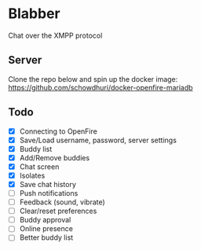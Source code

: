 # Blabber

Chat over the XMPP protocol

## Server

Clone the repo below and spin up the docker image:
https://github.com/schowdhuri/docker-openfire-mariadb

## Todo

- [x] Connecting to OpenFire
- [x] Save/Load username, password, server settings
- [x] Buddy list
- [x] Add/Remove buddies
- [x] Chat screen
- [x] Isolates
- [x] Save chat history
- [ ] Push notifications
- [ ] Feedback (sound, vibrate)
- [ ] Clear/reset preferences
- [ ] Buddy approval
- [ ] Online presence
- [ ] Better buddy list
